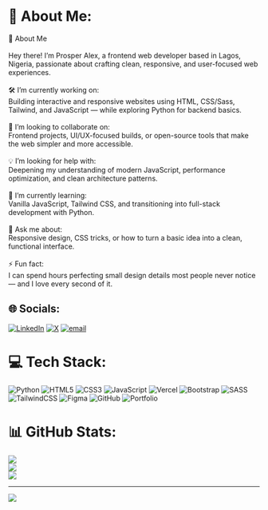 # 💫 About Me:
👋 About Me<br><br>Hey there! I’m Prosper Alex, a frontend web developer based in Lagos, Nigeria, passionate about crafting clean, responsive, and user-focused web experiences.<br><br>🛠️ I’m currently working on:<br>Building interactive and responsive websites using HTML, CSS/Sass, Tailwind, and JavaScript — while exploring Python for backend basics.<br><br>🤝 I’m looking to collaborate on:<br>Frontend projects, UI/UX-focused builds, or open-source tools that make the web simpler and more accessible.<br><br>💡 I’m looking for help with:<br>Deepening my understanding of modern JavaScript, performance optimization, and clean architecture patterns.<br><br>🌱 I’m currently learning:<br>Vanilla JavaScript, Tailwind CSS, and transitioning into full-stack development with Python.<br><br>💬 Ask me about:<br>Responsive design, CSS tricks, or how to turn a basic idea into a clean, functional interface.<br><br>⚡ Fun fact:<br>I can spend hours perfecting small design details most people never notice — and I love every second of it.


## 🌐 Socials:
[![LinkedIn](https://img.shields.io/badge/LinkedIn-%230077B5.svg?logo=linkedin&logoColor=white)](https://linkedin.com/in/prosper-alex) [![X](https://img.shields.io/badge/X-black.svg?logo=X&logoColor=white)](https://x.com/prosper01001) [![email](https://img.shields.io/badge/Email-D14836?logo=gmail&logoColor=white)](mailto:prosperalex0110@gmail.com) 

# 💻 Tech Stack:
![Python](https://img.shields.io/badge/python-3670A0?style=for-the-badge&logo=python&logoColor=ffdd54) ![HTML5](https://img.shields.io/badge/html5-%23E34F26.svg?style=for-the-badge&logo=html5&logoColor=white) ![CSS3](https://img.shields.io/badge/css3-%231572B6.svg?style=for-the-badge&logo=css3&logoColor=white) ![JavaScript](https://img.shields.io/badge/javascript-%23323330.svg?style=for-the-badge&logo=javascript&logoColor=%23F7DF1E) ![Vercel](https://img.shields.io/badge/vercel-%23000000.svg?style=for-the-badge&logo=vercel&logoColor=white) ![Bootstrap](https://img.shields.io/badge/bootstrap-%238511FA.svg?style=for-the-badge&logo=bootstrap&logoColor=white) ![SASS](https://img.shields.io/badge/SASS-hotpink.svg?style=for-the-badge&logo=SASS&logoColor=white) ![TailwindCSS](https://img.shields.io/badge/tailwindcss-%2338B2AC.svg?style=for-the-badge&logo=tailwind-css&logoColor=white) ![Figma](https://img.shields.io/badge/figma-%23F24E1E.svg?style=for-the-badge&logo=figma&logoColor=white) ![GitHub](https://img.shields.io/badge/github-%23121011.svg?style=for-the-badge&logo=github&logoColor=white) ![Portfolio](https://img.shields.io/badge/Portfolio-%23000000.svg?style=for-the-badge&logo=firefox&logoColor=#FF7139)
# 📊 GitHub Stats:
![](https://github-readme-stats.vercel.app/api?username=prosper-alex&theme=transparent&hide_border=false&include_all_commits=false&count_private=false)<br/>
![](https://nirzak-streak-stats.vercel.app/?user=prosper-alex&theme=transparent&hide_border=false)<br/>
![](https://github-readme-stats.vercel.app/api/top-langs/?username=prosper-alex&theme=transparent&hide_border=false&include_all_commits=false&count_private=false&layout=compact)

---
[![](https://visitcount.itsvg.in/api?id=prosper-alex&icon=0&color=0)](https://visitcount.itsvg.in)

<!-- Proudly created with GPRM ( https://gprm.itsvg.in ) -->
